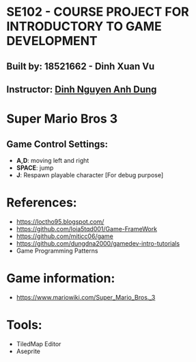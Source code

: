 # SE102 - COURSE PROJECT FOR INTRODUCTORY TO GAME DEVELOPMENT 

## Built by: 18521662 - Dinh Xuan Vu
## Instructor: [Dinh Nguyen Anh Dung](https://github.com/dungdna2000)  

# Super Mario Bros 3 
## Game Control Settings: 
* **A,D**: moving left and right 
* **SPACE**: jump 
* **J**: Respawn playable character [For debug purpose]

# References: 
- https://loctho95.blogspot.com/ 
- https://github.com/loia5tqd001/Game-FrameWork 
- https://github.com/miticc06/game
- https://github.com/dungdna2000/gamedev-intro-tutorials
- Game Programming Patterns

# Game information: 
- https://www.mariowiki.com/Super_Mario_Bros._3

# Tools: 
- TiledMap Editor 
- Aseprite 
